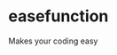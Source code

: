 # easefunction
 Makes your coding easy

<head>
    <meta charset="UTF-8">
    <meta http-equiv="X-UA-Compatible" content="IE=edge">
    <meta name="viewport" content="width=device-width, initial-scale=1.0">
    <title>ReadMe</title>
    <style>

        #stl{
            background-color: rgba(0, 0, 0, 0.808);
            color: white;
        }

        p.nme{
            font-family:Verdana, Geneva, Tahoma, sans-serif;
            display: inline-block;
            color:aqua;
            font-size: 30px;

        }
        p.bt{
            display: inline-block;
            font-weight: bold;
            color: white;
            font-size: 32px;
        }
        .inf{
            padding: 0px 30px 30px 30px;
        }
        #eml{
            color: rgb(11, 184, 126);
        }
        div.in{
            font-size:xx-large;
            color:rgb(253, 61, 61);
            font-family:cursive;
        }
        .tp{
            font-size: larger;
            color: rgb(11, 184, 126);
            font-weight: bold;
        }

    </style>
</head>
<body>
    <div id = "stl">

        <p class = "nme">My Name is Soumya, </p>
        <p class = "bt"> BUT </p>
        <p class = "nme">You can call me Smarty.</p>

        <div class="in"> <p style="padding: 0px 35px;">INFO:</p>  </div>  

        <div class="inf">
            <ul>
                <li>
                    <strong class="tp">Email: </strong><a id="eml" href="mailto:soumyamishra2099@gmail.com">soumyamishra2099@gmail.com</a>  <strong>OR </strong><a id="eml" href="mailto:soumyamishra2099@outlook.com">soumyamishra2099@outlook.com</a>
                </li>

                
            
            </ul>
        </div>
    </div>
</body>
